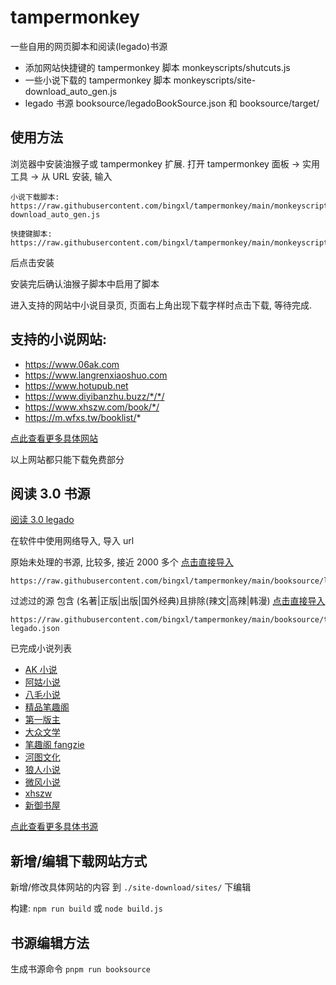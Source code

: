 # tampermonkey

一些自用的网页脚本和阅读(legado)书源
- 添加网站快捷键的 tampermonkey 脚本 monkeyscripts/shutcuts.js
- 一些小说下载的 tampermonkey 脚本 monkeyscripts/site-download_auto_gen.js
- legado 书源 booksource/legadoBookSource.json 和 booksource/target/

## 使用方法

浏览器中安装油猴子或 tampermonkey 扩展.
打开 tampermonkey 面板 -> 实用工具 -> 从 URL 安装, 输入

```
小说下载脚本:
https://raw.githubusercontent.com/bingxl/tampermonkey/main/monkeyscripts/site-download_auto_gen.js

快捷键脚本:
https://raw.githubusercontent.com/bingxl/tampermonkey/main/monkeyscripts/shutcut.js
```

后点击安装

安装完后确认油猴子脚本中启用了脚本

进入支持的网站中小说目录页, 页面右上角出现下载字样时点击下载, 等待完成.

## 支持的小说网站:

- https://www.06ak.com
- https://www.langrenxiaoshuo.com
- https://www.hotupub.net
- https://www.diyibanzhu.buzz/*/*/
- https://www.xhszw.com/book/*/
- https://m.wfxs.tw/booklist/*

[点此查看更多具体网站](/doc/siteList.md)

以上网站都只能下载免费部分

## 阅读 3.0 书源

[阅读 3.0 legado](https://github.com/gedoor/legado)

在软件中使用网络导入, 导入 url

原始未处理的书源, 比较多, 接近 2000 多个 [点击直接导入](legado://booksource/importonline?src=https://raw.githubusercontent.com/bingxl/tampermonkey/main/booksource/legadoBookSource.json)

```
https://raw.githubusercontent.com/bingxl/tampermonkey/main/booksource/legadoBookSource.json
```

过滤过的源 包含 (名著|正版|出版|国外经典)且排除(辣文|高辣|韩漫) [点击直接导入](legado://booksource/importonline?src=https://raw.githubusercontent.com/bingxl/tampermonkey/main/booksource/filtered-legado.json)

```
https://raw.githubusercontent.com/bingxl/tampermonkey/main/booksource/target/filtered-legado.json
```

已完成小说列表

- [AK 小说](https://www.06ak.com)
- [阿姑小说](http://m.aguxs.com)
- [八毛小说](http://m.bamxs.com)
- [精品笔趣阁](https://bqgjpw.com)
- [第一版主](https://www.diyibanzhu.buzz)
- [大众文学](https://m.dzwx520.com)
- [笔趣阁 fangzie](https://m.fangzie.com)
- [河图文化](https://www.hotupub.net)
- [狼人小说](https://www.langrenxiaoshuo.com)
- [微风小说](https://m.wfxs.tw)
- [xhszw](https://www.xhszw.com)
- [新御书屋](https://m.xinyushuwu1.com)

[点此查看更多具体书源](/doc/sourceList.md)

## 新增/编辑下载网站方式

新增/修改具体网站的内容 到 `./site-download/sites/` 下编辑

构建: `npm run build` 或 `node build.js`

## 书源编辑方法

生成书源命令 `pnpm run booksource`
